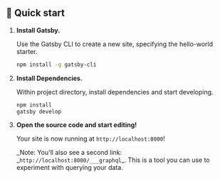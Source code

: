 ## 🚀 Quick start

1.  **Install Gatsby.**

    Use the Gatsby CLI to create a new site, specifying the hello-world starter.

    ```sh
    npm install -g gatsby-cli
    ```

1.  **Install Dependencies.**

    Within project directory, install dependencies and start developing.

    ```sh
    npm install
    gatsby develop
    ```

1.  **Open the source code and start editing!**

    Your site is now running at `http://localhost:8000`!

    _Note: You'll also see a second link: _`http://localhost:8000/___graphql`\_. This is a tool you can use to experiment with querying your data.
